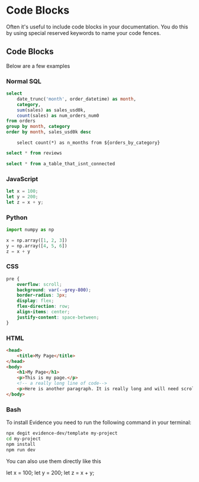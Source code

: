 # Code Blocks

Often it's useful to include code blocks in your documentation. You do this by using special reserved keywords to name your code fences.

## Code Blocks

Below are a few examples

### Normal SQL

```sql orders_by_category
select
    date_trunc('month', order_datetime) as month,
    category,
    sum(sales) as sales_usd0k,
    count(sales) as num_orders_num0
from orders
group by month, category
order by month, sales_usd0k desc
```

```working_reference
    select count(*) as n_months from ${orders_by_category}
```

```sql reviews
select * from reviews
```

```sql
select * from a_table_that_isnt_connected
```

### JavaScript

```javascript
let x = 100;
let y = 200;
let z = x + y;
```

### Python

```python
import numpy as np

x = np.array([1, 2, 3])
y = np.array([4, 5, 6])
z = x + y
```

### CSS

```css
pre {
	overflow: scroll;
	background: var(--grey-800);
	border-radius: 3px;
	display: flex;
	flex-direction: row;
	align-items: center;
	justify-content: space-between;
}
```

### HTML

```html
<head>
	<title>My Page</title>
</head>
<body>
	<h1>My Page</h1>
	<p>This is my page.</p>
	<!-- a really long line of code-->
	<p>Here is another paragraph. It is really long and will need scroll if possible.</p>
</body>
```

### Bash

To install Evidence you need to run the following command in your terminal:

```bash
npx degit evidence-dev/template my-project
cd my-project
npm install
npm run dev
```

You can also use them directly like this

<CodeBlock>
let x = 100;
let y = 200;
let z = x + y;
</CodeBlock>
